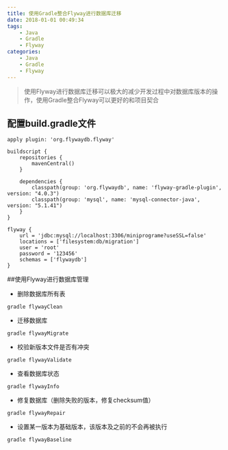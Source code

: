 ```yaml
---
title: 使用Gradle整合Flyway进行数据库迁移
date: 2018-01-01 00:49:34
tags:
    - Java
    - Gradle
    - Flyway
categories: 
    - Java
    - Gradle
    - Flyway
---
```

> 使用Flyway进行数据库迁移可以极大的减少开发过程中对数据库版本的操作，使用Gradle整合Flyway可以更好的和项目契合

## 配置build.gradle文件

```
apply plugin: 'org.flywaydb.flyway'

buildscript {
    repositories {
        mavenCentral()
    }

    dependencies {
        classpath(group: 'org.flywaydb', name: 'flyway-gradle-plugin', version: "4.0.3")
        classpath(group: 'mysql', name: 'mysql-connector-java', version: "5.1.41")
    }
}

flyway {
    url = 'jdbc:mysql://localhost:3306/miniprograme?useSSL=false'
    locations = ['filesystem:db/migration']
    user = 'root'
    password = '123456'
    schemas = ['flywaydb']
}
```

##使用Flyway进行数据库管理


- 删除数据库所有表
```
gradle flywayClean
```
- 迁移数据库
```
gradle flywayMigrate
```


- 校验新版本文件是否有冲突
```
gradle flywayValidate
```

- 查看数据库状态
```
gradle flywayInfo
```

- 修复数据库（删除失败的版本，修复checksum值）
```
gradle flywayRepair
```
- 设置某一版本为基础版本，该版本及之前的不会再被执行
```
gradle flywayBaseline
```

